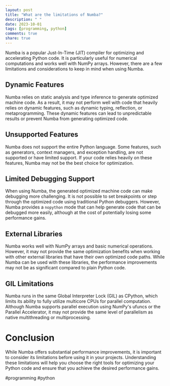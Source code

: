 ```yaml
---
layout: post
title: "What are the limitations of Numba?"
description: " "
date: 2023-10-01
tags: [programming, python]
comments: true
share: true
---
```


Numba is a popular Just-In-Time (JIT) compiler for optimizing and accelerating Python code. It is particularly useful for numerical computations and works well with NumPy arrays. However, there are a few limitations and considerations to keep in mind when using Numba.

## Dynamic Features
Numba relies on static analysis and type inference to generate optimized machine code. As a result, it may not perform well with code that heavily relies on dynamic features, such as dynamic typing, reflection, or metaprogramming. These dynamic features can lead to unpredictable results or prevent Numba from generating optimized code. 

## Unsupported Features
Numba does not support the entire Python language. Some features, such as generators, context managers, and exception handling, are not supported or have limited support. If your code relies heavily on these features, Numba may not be the best choice for optimization.

## Limited Debugging Support
When using Numba, the generated optimized machine code can make debugging more challenging. It is not possible to set breakpoints or step through the optimized code using traditional Python debuggers. However, Numba provides a `nopython` mode that can help generate code that can be debugged more easily, although at the cost of potentially losing some performance gains.

## External Libraries
Numba works well with NumPy arrays and basic numerical operations. However, it may not provide the same optimization benefits when working with other external libraries that have their own optimized code paths. While Numba can be used with these libraries, the performance improvements may not be as significant compared to plain Python code.

## GIL Limitations
Numba runs in the same Global Interpreter Lock (GIL) as CPython, which limits its ability to fully utilize multicore CPUs for parallel computation. Although Numba supports parallel execution using NumPy's ufuncs or the Parallel Accelerator, it may not provide the same level of parallelism as native multithreading or multiprocessing. 

# Conclusion
While Numba offers substantial performance improvements, it is important to consider its limitations before using it in your projects. Understanding these limitations will help you choose the right tools for optimizing your Python code and ensure that you achieve the desired performance gains.

#programming #python